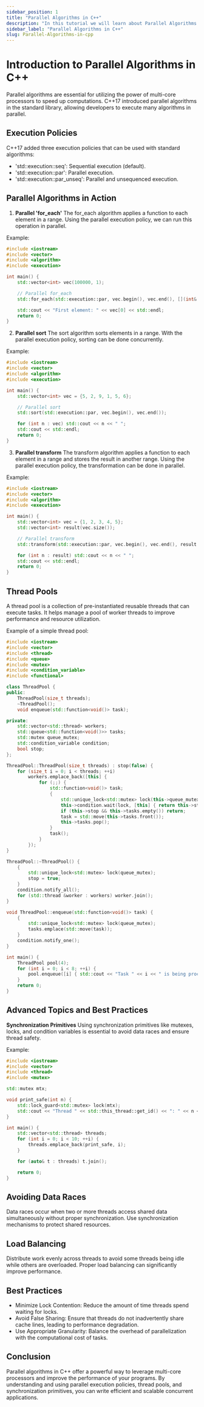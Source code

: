 ```yaml
---
sidebar_position: 1
title: "Parallel Algorithms in C++"
description: "In this tutorial we will learn about Parallel Algorithms in C++."
sidebar_label: "Parallel Algorithms in C++"
slug: Parallel-Algorithms-in-cpp
---
```


# Introduction to Parallel Algorithms in C++

Parallel algorithms are essential for utilizing the power of multi-core processors to speed up computations. C++17 introduced parallel algorithms in the standard library, allowing developers to execute many algorithms in parallel.

## Execution Policies

C++17 added three execution policies that can be used with standard algorithms:

* 'std::execution::seq': Sequential execution (default).
* 'std::execution::par': Parallel execution.
* 'std::execution::par_unseq': Parallel and unsequenced execution.

## Parallel Algorithms in Action

1. **Parallel 'for_each'**
The for_each algorithm applies a function to each element in a range. Using the parallel execution policy, we can run this operation in parallel.

Example:

```C++
#include <iostream>
#include <vector>
#include <algorithm>
#include <execution>

int main() {
    std::vector<int> vec(100000, 1);

    // Parallel for_each
    std::for_each(std::execution::par, vec.begin(), vec.end(), [](int& n) { n += 1; });

    std::cout << "First element: " << vec[0] << std::endl;
    return 0;
}
```

2. **Parallel sort**
The sort algorithm sorts elements in a range. With the parallel execution policy, sorting can be done concurrently.

Example:

```C++
#include <iostream>
#include <vector>
#include <algorithm>
#include <execution>

int main() {
    std::vector<int> vec = {5, 2, 9, 1, 5, 6};

    // Parallel sort
    std::sort(std::execution::par, vec.begin(), vec.end());

    for (int n : vec) std::cout << n << " ";
    std::cout << std::endl;
    return 0;
}
```

3. **Parallel transform**
The transform algorithm applies a function to each element in a range and stores the result in another range. Using the parallel execution policy, the transformation can be done in parallel.

Example:

```C++
#include <iostream>
#include <vector>
#include <algorithm>
#include <execution>

int main() {
    std::vector<int> vec = {1, 2, 3, 4, 5};
    std::vector<int> result(vec.size());

    // Parallel transform
    std::transform(std::execution::par, vec.begin(), vec.end(), result.begin(), [](int n) { return n * n; });

    for (int n : result) std::cout << n << " ";
    std::cout << std::endl;
    return 0;
}
```

## Thread Pools
A thread pool is a collection of pre-instantiated reusable threads that can execute tasks. It helps manage a pool of worker threads to improve performance and resource utilization.

Example of a simple thread pool:

```C++
#include <iostream>
#include <vector>
#include <thread>
#include <queue>
#include <mutex>
#include <condition_variable>
#include <functional>

class ThreadPool {
public:
    ThreadPool(size_t threads);
    ~ThreadPool();
    void enqueue(std::function<void()> task);

private:
    std::vector<std::thread> workers;
    std::queue<std::function<void()>> tasks;
    std::mutex queue_mutex;
    std::condition_variable condition;
    bool stop;
};

ThreadPool::ThreadPool(size_t threads) : stop(false) {
    for (size_t i = 0; i < threads; ++i)
        workers.emplace_back([this] {
            for (;;) {
                std::function<void()> task;
                {
                    std::unique_lock<std::mutex> lock(this->queue_mutex);
                    this->condition.wait(lock, [this] { return this->stop || !this->tasks.empty(); });
                    if (this->stop && this->tasks.empty()) return;
                    task = std::move(this->tasks.front());
                    this->tasks.pop();
                }
                task();
            }
        });
}

ThreadPool::~ThreadPool() {
    {
        std::unique_lock<std::mutex> lock(queue_mutex);
        stop = true;
    }
    condition.notify_all();
    for (std::thread &worker : workers) worker.join();
}

void ThreadPool::enqueue(std::function<void()> task) {
    {
        std::unique_lock<std::mutex> lock(queue_mutex);
        tasks.emplace(std::move(task));
    }
    condition.notify_one();
}

int main() {
    ThreadPool pool(4);
    for (int i = 0; i < 8; ++i) {
        pool.enqueue([i] { std::cout << "Task " << i << " is being processed by thread " << std::this_thread::get_id() << std::endl; });
    }
    return 0;
}
```
## Advanced Topics and Best Practices

**Synchronization Primitives**
Using synchronization primitives like mutexes, locks, and condition variables is essential to avoid data races and ensure thread safety.

Example:

```C++
#include <iostream>
#include <vector>
#include <thread>
#include <mutex>

std::mutex mtx;

void print_safe(int n) {
    std::lock_guard<std::mutex> lock(mtx);
    std::cout << "Thread " << std::this_thread::get_id() << ": " << n << std::endl;
}

int main() {
    std::vector<std::thread> threads;
    for (int i = 0; i < 10; ++i) {
        threads.emplace_back(print_safe, i);
    }

    for (auto& t : threads) t.join();

    return 0;
}
```

## Avoiding Data Races
Data races occur when two or more threads access shared data simultaneously without proper synchronization. Use synchronization mechanisms to protect shared resources.

## Load Balancing
Distribute work evenly across threads to avoid some threads being idle while others are overloaded. Proper load balancing can significantly improve performance.

## Best Practices
* Minimize Lock Contention: Reduce the amount of time threads spend waiting for locks.
* Avoid False Sharing: Ensure that threads do not inadvertently share cache lines, leading to performance degradation.
* Use Appropriate Granularity: Balance the overhead of parallelization with the computational cost of tasks.

## Conclusion
Parallel algorithms in C++ offer a powerful way to leverage multi-core processors and improve the performance of your programs. By understanding and using parallel execution policies, thread pools, and synchronization primitives, you can write efficient and scalable concurrent applications.